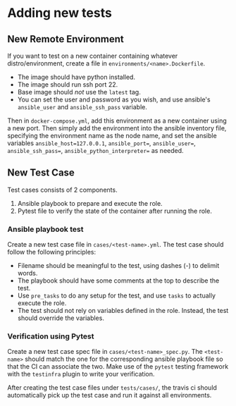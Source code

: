 # Adding new tests

## New Remote Environment

If you want to test on a new container containing whatever distro/environment, create a file in `environments/<name>.Dockerfile`.

* The image should have python installed.
* The image should run ssh port 22.
* Base image should *not* use the `latest` tag.
* You can set the user and password as you wish, and use ansible's `ansible_user` and `ansible_ssh_pass` variable.

Then in `docker-compose.yml`, add this environment as a new container using a new port. Then simply add the environment into the ansible inventory file, specifying the environment name as the node name, and set the ansible variables `ansible_host=127.0.0.1`, `ansible_port=`, `ansible_user=`, `ansible_ssh_pass=`, `ansible_python_interpreter=` as needed.

## New Test Case

Test cases consists of 2 components.

1. Ansible playbook to prepare and execute the role.
2. Pytest file to verify the state of the container after running the role.

### Ansible playbook test

Create a new test case file in `cases/<test-name>.yml`. The test case should follow the following principles:

* Filename should be meaningful to the test, using dashes (-) to delimit words.
* The playbook should have some comments at the top to describe the test.
* Use `pre_tasks` to do any setup for the test, and use `tasks` to actually execute the role.
* The test should not rely on variables defined in the role. Instead, the test should override the variables.

### Verification using Pytest

Create a new test case spec file in `cases/<test-name>_spec.py`. The `<test-name>` should match the one for the corresponding ansible playbook file so that the CI can associate the two. Make use of the `pytest` testing framework with the `testinfra` plugin to write your verification.

After creating the test case files under `tests/cases/`, the travis ci should automatically pick up the test case and run it against all environments.
